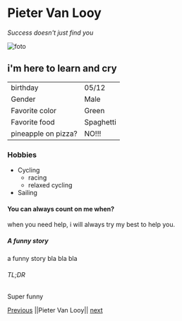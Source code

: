 # Pieter Van Looy
*Success doesn't just find you*

![foto](https://scontent-bru2-1.xx.fbcdn.net/v/t1.0-9/13886308_10206390710195449_3804072469543580231_n.jpg?_nc_cat=102&_nc_sid=7aed08&_nc_ohc=r7uE8pjBCBwAX_VCt37&_nc_ht=scontent-bru2-1.xx&oh=54b3b51b3357c1ae52fd9aa44648f7ea&oe=5EE030AA)
## i'm here to learn and cry



|   |   |
|---|---|
| birthday  |05/12   |
| Gender  | Male  |
| Favorite color  |  Green |
|  Favorite food | Spaghetti  |
| pineapple on pizza?  |   NO!!!|



### Hobbies
<!-- UL -->
* Cycling
  * racing
  * relaxed cycling
* Sailing

#### You can always count on me when?
when you need help, i will always try my best to help you.

##### A funny story
a funny story bla bla bla

###### TL;DR
Super funny

<!-- Links -->
[Previous](https://github.com/NathanVGS/Markdown/blob/master/README.md) ||Pieter Van Looy|| <!-- Links -->
[next]()

